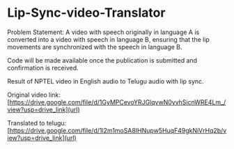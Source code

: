 # Lip-Sync-video-Translator

Problem Statement: A video with speech originally in language A is converted into a video with speech in language B, ensuring that the lip movements are synchronized with the speech in language B.

Code will be made available once the publication is submitted and confirmation is received.

Result of NPTEL video in English audio to Telugu audio with lip sync.

Original video link: [https://drive.google.com/file/d/1GyMPCevoYRJGlqvwN0yvhSicnWRE4Lm_/view?usp=drive_link](url)

Translated to telugu: [https://drive.google.com/file/d/1l2m1moSA8IHNupw5HuqF49gkNiVrHq2b/view?usp=drive_link](url)
